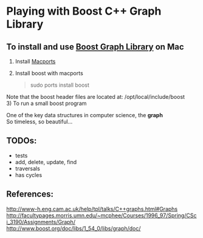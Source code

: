 # Playing with Boost C++ Graph Library

## To install and use [Boost Graph Library](http://www.boost.org/doc/libs/1_38_0/libs/graph/doc/quick_tour.html) on Mac
1) Install [Macports](http://www.macports.org/)     
2) Install boost with macports    

    > sudo ports install boost

Note that the boost header files are located at: /opt/local/include/boost   
3) To run a small boost program   


One of the key data structures in computer science, the **graph**   
So timeless, so beautiful...

## TODOs:
- tests
- add, delete, update, find
- traversals
- has cycles

## References:
http://www-h.eng.cam.ac.uk/help/tpl/talks/C++graphs.html#Graphs   
http://facultypages.morris.umn.edu/~mcphee/Courses/1996_97/Spring/CSci_3190/Assignments/Graph/   
http://www.boost.org/doc/libs/1_54_0/libs/graph/doc/   
